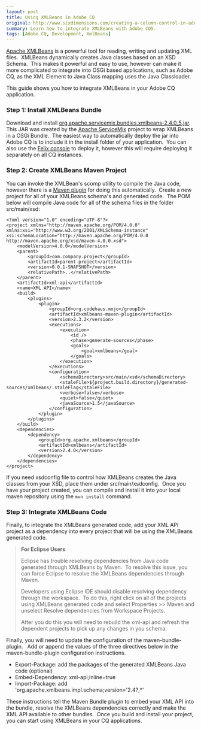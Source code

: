 ```yaml
---
layout: post
title: Using XMLBeans in Adobe CQ
original: http://www.sixdimensions.com/creating-a-column-control-in-adobe-cq/
summary: Learn how to integrate XMLBeans with Adobe CQ5.
tags: [Adobe CQ, Development, XmlBeans]
---
```


[Apache XMLBeans][1] is a powerful tool for reading, writing and updating XML files.&nbsp; XMLBeans dynamically creates Java classes based on an XSD Schema.&nbsp; This makes it powerful and easy to use, however can make it more complicated to integrate into OSGi based applications, such as Adobe CQ, as the XML Element to Java Class mapping uses the Java Classloader.

This guide shows you how to integrate XMLBeans in your Adobe CQ application.

### Step 1: Install XMLBeans Bundle

Download and install [org.apache.servicemix.bundles.xmlbeans-2.4.0_5.jar][2].&nbsp; This JAR was created by the [Apache ServiceMix][3] project to wrap XMLBeans in a OSGi Bundle.&nbsp; The easiest way to automatically deploy the jar into Adobe CQ is to include it in the install folder of your application.&nbsp; You can also use the [Felix console][4] to deploy it, however this will require deploying it separately on all CQ instances.

### Step 2: Create XMLBeans Maven Project

You can invoke the XMLBean's scomp utility to compile the Java code, however there is a [Maven plugin][5] for doing this automatically.&nbsp; Create a new project for all of your XMLBeans schema's and generated code.&nbsp; The POM below will compile Java code for all of the schema files in the folder src/main/xsd:

    <?xml version="1.0" encoding="UTF-8"?>
    <project xmlns="http://maven.apache.org/POM/4.0.0" xmlns:xsi="http://www.w3.org/2001/XMLSchema-instance" xsi:schemaLocation="http://maven.apache.org/POM/4.0.0 http://maven.apache.org/xsd/maven-4.0.0.xsd">
        <modelVersion>4.0.0</modelVersion>
        <parent>
            <groupId>com.company.project</groupId>
            <artifactId>parent-project</artifactId>
            <version>0.0.1-SNAPSHOT</version>
            <relativePath>..</relativePath>
        </parent>
        <artifactId>xml-api</artifactId>
        <name>XML API</name>
        <build>
            <plugins>
                <plugin>
                    <groupId>org.codehaus.mojo</groupId>
                    <artifactId>xmlbeans-maven-plugin</artifactId>
                    <version>2.3.2</version>
                    <executions>
                        <execution>
                            <id />
                            <phase>generate-sources</phase>
                            <goals>
                                <goal>xmlbeans</goal>
                            </goals>
                        </execution>
                    </executions>
                    <configuration>
                        <schemaDirectory>src/main/xsd</schemaDirectory>
                        <staleFile>${project.build.directory}/generated-sources/xmlbeans/.staleFlag</staleFile>
                        <verbose>false</verbose>
                        <quiet>false</quiet>
                        <javaSource>1.5</javaSource>
                    </configuration>
                </plugin>
            </plugins>
        </build>
        <dependencies>
            <dependency>
                <groupId>org.apache.xmlbeans</groupId>
                <artifactId>xmlbeans</artifactId>
                <version>2.4.0</version>
            </dependency>
        </dependencies>
    </project>


If you need xsdconfig file to control how XMLBeans creates the Java classes from your XSD, place them under src/main/xsdconfig.&nbsp; Once you have your project created, you can compile and install it into your local maven repository using the `mvn install` command.

### Step 3: Integrate XMLBeans Code

Finally, to integrate the XMLBeans generated code, add your XML API project as a dependency into every project that will be using the XMLBeans generated code.

> **For Eclipse Users**
> 
> Eclipse has trouble resolving dependencies from Java code generated through XMLBeans by Maven.&nbsp; To resolve this issue, you can force Eclipse to resolve the XMLBeans dependencies through Maven.
> 
> Developers using Eclipse IDE should disable resolving dependency through the workspace.&nbsp; To do this, right click on all of the projects using XMLBeans generated code and select Properties &gt;&gt; Maven and unselect Resolve dependencies from Workspace Projects.
> 
> After you do this you will need to rebuild the xml-api and refresh the dependent projects to pick up any changes in you schema.

Finally, you will need to update the configuration of the maven-bundle-plugin.&nbsp;&nbsp; Add or append the values of the three directives below in the maven-bundle-plugin configuration instructions.

*   Export-Package: add the packages of the generated XMLBeans Java code (optional)
*   Embed-Dependency: xml-api;inline=true
*   Import-Package: add 'org.apache.xmlbeans.impl.schema;version='2.4?,\*'

These instructions tell the Maven Bundle plugin to embed your XML API into the bundle, resolve the XMLBeans dependencies correctly and make the XML API available to other bundles.&nbsp; Once you build and install your project, you can start using XMLBeans in your CQ applications.

 [1]: http://xmlbeans.apache.org/
 [2]: http://repo1.maven.org/maven2/org/apache/servicemix/bundles/org.apache.servicemix.bundles.xmlbeans/2.4.0_5/org.apache.servicemix.bundles.xmlbeans-2.4.0_5.jar "org.apache.servicemix.bundles.xmlbeans-2.4.0_5.jar in Maven Centrl"
 [3]: http://servicemix.apache.org/
 [4]: http://dev.day.com/docs/en/cq/current/deploying/configuring_osgi.html#Bundles
 [5]: http://mojo.codehaus.org/xmlbeans-maven-plugin/